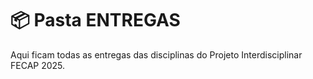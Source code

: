 # 📦 Pasta ENTREGAS
Aqui ficam todas as entregas das disciplinas do Projeto Interdisciplinar FECAP 2025.

